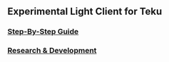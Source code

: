 ## Experimental Light Client for Teku

### [Step-By-Step Guide](https://hackmd.io/ZFINvY5fRUGrLK-BteZrug?view)

### [Research & Development](https://github.com/jeyakatsa/Altair----Minimal-Light-Client-Prototype/blob/main/Teku-Light-Client-Server-R%26D.md)
